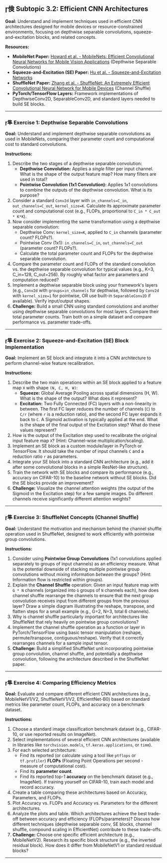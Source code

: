 ## 倹 Subtopic 3.2: Efficient CNN Architectures

**Goal:** Understand and implement techniques used in efficient CNN architectures designed for mobile devices or resource-constrained environments, focusing on depthwise separable convolutions, squeeze-and-excitation blocks, and related concepts.

**Resources:**

* **MobileNet Paper:** [Howard et al. - MobileNets: Efficient Convolutional Neural Networks for Mobile Vision Applications](https://arxiv.org/abs/1704.04861) (Depthwise Separable Convolutions)
* **Squeeze-and-Excitation (SE) Paper:** [Hu et al. - Squeeze-and-Excitation Networks](https://arxiv.org/abs/1709.01507)
* **ShuffleNet Paper:** [Zhang et al. - ShuffleNet: An Extremely Efficient Convolutional Neural Network for Mobile Devices](https://arxiv.org/abs/1707.01083) (Channel Shuffle)
* **PyTorch/TensorFlow Layers:** Framework implementations of DepthwiseConv2D, SeparableConv2D, and standard layers needed to build SE blocks.

---

### 隼 **Exercise 1: Depthwise Separable Convolutions**

**Goal:** Understand and implement depthwise separable convolutions as used in MobileNets, comparing their parameter count and computational cost to standard convolutions.

**Instructions:**

1.  Describe the two stages of a depthwise separable convolution:
    * **Depthwise Convolution:** Applies a *single* filter per input channel. What is the shape of the output feature map? How many filters are used in total?
    * **Pointwise Convolution (1x1 Convolution):** Applies 1x1 convolutions to combine the outputs of the depthwise convolution. What is its purpose?
2.  Consider a standard `Conv2d` layer with `in_channels=C_in`, `out_channels=C_out`, `kernel_size=K`. Calculate its approximate parameter count and computational cost (e.g., FLOPs, proportional to `C_in * C_out * K*K`).
3.  Now consider implementing the same transformation using a depthwise separable convolution:
    * Depthwise Conv: `kernel_size=K`, applied to `C_in` channels (parameter count? FLOPs?).
    * Pointwise Conv (1x1): `in_channels=C_in`, `out_channels=C_out` (parameter count? FLOPs?).
    * Calculate the total parameter count and FLOPs for the depthwise separable convolution.
4.  Compare the parameter count and FLOPs of the standard convolution vs. the depthwise separable convolution for typical values (e.g., K=3, C_in=128, C_out=256). By roughly what factor are parameters and computation reduced?
5.  Implement a depthwise separable block using your framework's layers (e.g., `Conv2d` with `groups=in_channels` for depthwise, followed by `Conv2d` with `kernel_size=1` for pointwise, OR use built-in `SeparableConv2D` if available). Verify input/output shapes.
6.  **Challenge:** Build a small CNN using standard convolutions and another using depthwise separable convolutions for most layers. Compare their total parameter counts. Train both on a simple dataset and compare performance vs. parameter trade-offs.

---

### 隼 **Exercise 2: Squeeze-and-Excitation (SE) Block Implementation**

**Goal:** Implement an SE block and integrate it into a CNN architecture to perform channel-wise feature recalibration.

**Instructions:**

1.  Describe the two main operations within an SE block applied to a feature map `X` with shape `(N, C, H, W)`:
    * **Squeeze:** Global Average Pooling across spatial dimensions (H, W). What is the shape of the output? What does it represent?
    * **Excitation:** Two Fully Connected (FC) layers with a non-linearity in between. The first FC layer reduces the number of channels (`C`) to `C/r` (where `r` is a reduction ratio), and the second FC layer expands it back to `C`. A Sigmoid activation is typically applied at the end. What is the shape of the final output of the Excitation step? What do these values represent?
2.  How is the output of the Excitation step used to recalibrate the original input feature map `X`? (Hint: Channel-wise multiplication/scaling).
3.  Implement an SE block as a custom module/layer in PyTorch or TensorFlow. It should take the number of input channels `C` and a reduction ratio `r` as parameters.
4.  Integrate your SE block into a standard CNN architecture (e.g., add it after some convolutional blocks in a simple ResNet-like structure).
5.  Train the network with SE blocks and compare its performance (e.g., accuracy on CIFAR-10) to the baseline network without SE blocks. Did the SE blocks provide an improvement?
6.  **Challenge:** Visualize the channel attention weights (the output of the Sigmoid in the Excitation step) for a few sample images. Do different channels receive significantly different attention weights?

---

### 隼 **Exercise 3: ShuffleNet Concepts (Channel Shuffle)**

**Goal:** Understand the motivation and mechanism behind the channel shuffle operation used in ShuffleNet, designed to work efficiently with pointwise group convolutions.

**Instructions:**

1.  Consider using **Pointwise Group Convolutions** (1x1 convolutions applied separately to groups of input channels) as an efficiency measure. What is the potential downside of stacking multiple pointwise group convolutions without mixing information *between* the groups? (Hint: Information flow is restricted within groups).
2.  Explain the **Channel Shuffle** operation: Given an input feature map with `G * N` channels (organized into `G` groups of `N` channels each), how does channel shuffle rearrange the channels to ensure that the next group convolution receives input from different groups from the previous layer? Draw a simple diagram illustrating the reshape, transpose, and flatten steps for a small example (e.g., G=2, N=3, total 6 channels).
3.  Why is channel shuffle particularly important for architectures like ShuffleNet that rely heavily on pointwise group convolutions?
4.  Implement the channel shuffle operation as a function or layer in PyTorch/TensorFlow using basic tensor manipulation (reshape, permute/transpose, contiguous/reshape). Verify that it correctly rearranges channels for a sample input tensor.
5.  **Challenge:** Build a simplified ShuffleNet unit incorporating pointwise group convolution, channel shuffle, and potentially a depthwise convolution, following the architecture described in the ShuffleNet paper.

---

### 隼 **Exercise 4: Comparing Efficiency Metrics**

**Goal:** Evaluate and compare different efficient CNN architectures (e.g., MobileNetV1/V2, ShuffleNetV1/V2, EfficientNet-B0) based on standard metrics like parameter count, FLOPs, and accuracy on a benchmark dataset.

**Instructions:**

1.  Choose a standard image classification benchmark dataset (e.g., CIFAR-10, or use reported results on ImageNet).
2.  Select implementations of several efficient CNN architectures (available in libraries like `torchvision.models`, `tf.keras.applications`, or `timm`).
3.  For each selected architecture:
    * Find its reported (or calculate using a tool like `ptflops` or `tf.profiler`) **FLOPs** (Floating Point Operations per second - measure of computational cost).
    * Find its **parameter count**.
    * Find its reported top-1 **accuracy** on the benchmark dataset (e.g., ImageNet). If training yourself on CIFAR-10, train each model and record accuracy.
4.  Create a table comparing these architectures based on Accuracy, Parameters, and FLOPs.
5.  Plot Accuracy vs. FLOPs and Accuracy vs. Parameters for the different architectures.
6.  Analyze the plots and table. Which architectures achieve the best trade-off between accuracy and efficiency (FLOPs/parameters)? Discuss how different techniques (depthwise separable conv, SE blocks, channel shuffle, compound scaling in EfficientNet) contribute to these trade-offs.
7.  **Challenge:** Choose one specific efficient architecture (e.g., MobileNetV2). Research its specific block structure (e.g., the inverted residual block). How does it differ from MobileNetV1 or standard residual blocks?

---